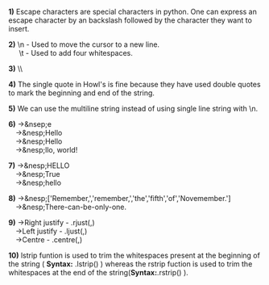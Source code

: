 **1)**
Escape characters are special characters in python. One can express an escape character
by an backslash followed by the character they want to insert.

**2)**
\n - Used to move the cursor to a new line.\
&ensp;&ensp;&ensp;\t - Used to add four whitespaces.

**3)**
\\\

**4)**
The single quote in Howl's is fine because they have used double quotes to mark the beginning 
and end of the string.

**5)**
We can use the multiline string instead of using single line string with \n.

**6)**
→&nsep;e\
&ensp;&ensp;→&nesp;Hello\
&ensp;&ensp;→&nesp;Hello\
&ensp;&ensp;→&nesp;llo, world!

**7)**
→&nesp;HELLO\
&ensp;&ensp;→&nesp;True\
&ensp;&ensp;→&nesp;hello

**8)**
→&nesp;['Remember,','remember,','the','fifth','of','Novemember.']\
&ensp;&ensp;→&nesp;There-can-be-only-one.

**9)**
→Right justify - <string>.rjust(<int>,<character>)\
&ensp;&ensp;→Left justify  - <string>.ljust(<int>,<character>)\
&ensp;&ensp;→Centre        - <string>.centre(<int>,<character>)

**10)**
lstrip funtion is used to trim the whitespaces present at the beginning of the string ( **Syntax:**
<string>.lstrip() ) whereas the rstrip fuction is used to trim the whitespaces at the
 end of the string(**Syntax:**<string>.rstrip() ).

